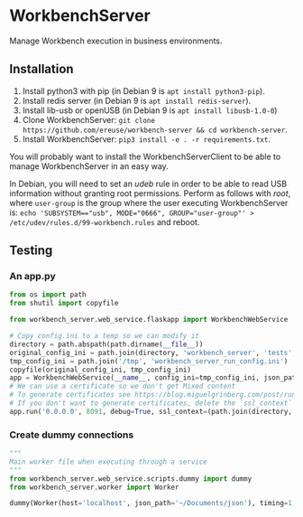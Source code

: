 # WorkbenchServer
Manage Workbench execution in business environments.

## Installation
1. Install python3 with pip (in Debian 9 is `apt install python3-pip`).
2. Install redis server (in Debian 9 is `apt install redis-server`).
3. Install lib-usb or openUSB (in Debian 9 is `apt install libusb-1.0-0`)
4. Clone WorkbenchServer: `git clone https://github.com/ereuse/workbench-server && cd workbench-server`.
5. Install WorkbenchServer: `pip3 install -e . -r requirements.txt`.

You will probably want to install the WorkbenchServerClient to be able to manage
WorkbenchServer in an easy way.

In Debian, you will need to set an *udeb* rule in order to be able to read USB information without granting
root permissions. Perform as follows with *root*, where `user-group` is the group where the user
executing WorkbenchServer is: 
`echo '﻿SUBSYSTEM=="usb", MODE="0666", GROUP="user-group"' > /etc/udev/rules.d/99-workbench.rules` and reboot.


## Testing

### An app.py
```python
from os import path
from shutil import copyfile

from workbench_server.web_service.flaskapp import WorkbenchWebService

# Copy config.ini to a temp so we can modify it
directory = path.abspath(path.dirname(__file__))
original_config_ini = path.join(directory, 'workbench_server', 'tests', 'fixtures', 'config.ini')
tmp_config_ini = path.join('/tmp', 'workbench_server_run_config.ini')
copyfile(original_config_ini, tmp_config_ini)
app = WorkbenchWebService(__name__, config_ini=tmp_config_ini, json_path='~/Documents/json')
# We can use a certificate so we don't get Mixed content
# To generate certificates see https://blog.miguelgrinberg.com/post/running-your-flask-application-over-https
# If you don't want to generate certificates, delete the `ssl_context` param: 
app.run('0.0.0.0', 8091, debug=True, ssl_context=(path.join(directory, 'cert.pem'), path.join(directory, 'key.pem')))
```

### Create dummy connections
```python
"""
Main worker file when executing through a service
"""
from workbench_server.web_service.scripts.dummy import dummy
from workbench_server.worker import Worker

dummy(Worker(host='localhost', json_path='~/Documents/json'), timing=1, add_usb=True, remove_usb=False, install_os=False)
```